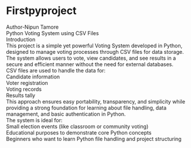 # Firstpyproject

Author-Nipun Tamore
<br>
Python Voting System using CSV Files
<br>
Introduction
<br>
This project is a simple yet powerful Voting System developed in Python, designed to manage voting processes through CSV files for data storage. The system allows users to vote, view candidates, and see results in a secure and efficient manner without the need for external databases.
<br>
CSV files are used to handle the data for:
<br>
Candidate information
<br>
Voter registration
<br>
Voting records
<br>
Results tally
<br>
This approach ensures easy portability, transparency, and simplicity while providing a strong foundation for learning about file handling, data management, and basic authentication in Python.
<br>
The system is ideal for:
<br>
  Small election events (like classroom or community voting)
<br>
  Educational purposes to demonstrate core Python concepts
<br>
  Beginners who want to learn Python file handling and project structuring
